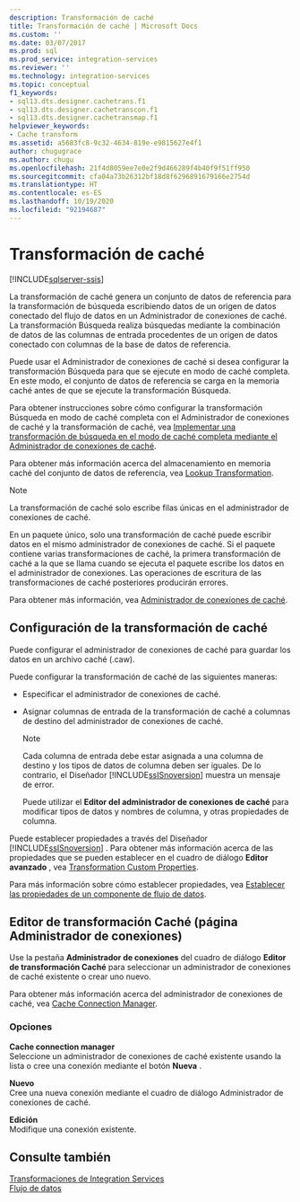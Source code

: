 ```yaml
---
description: Transformación de caché
title: Transformación de caché | Microsoft Docs
ms.custom: ''
ms.date: 03/07/2017
ms.prod: sql
ms.prod_service: integration-services
ms.reviewer: ''
ms.technology: integration-services
ms.topic: conceptual
f1_keywords:
- sql13.dts.designer.cachetrans.f1
- sql13.dts.designer.cachetranscon.f1
- sql13.dts.designer.cachetransmap.f1
helpviewer_keywords:
- Cache transform
ms.assetid: a5683fc8-9c32-4634-819e-e9815627e4f1
author: chugugrace
ms.author: chugu
ms.openlocfilehash: 21f4d8059ee7e0e2f9d466289f4b40f9f51ff950
ms.sourcegitcommit: cfa04a73b26312bf18d8f6296891679166e2754d
ms.translationtype: HT
ms.contentlocale: es-ES
ms.lasthandoff: 10/19/2020
ms.locfileid: "92194687"
---
```

# <a name="cache-transform"></a>Transformación de caché

[!INCLUDE[sqlserver-ssis](../../../includes/applies-to-version/sqlserver-ssis.md)]


  La transformación de caché genera un conjunto de datos de referencia para la transformación de búsqueda escribiendo datos de un origen de datos conectado del flujo de datos en un Administrador de conexiones de caché. La transformación Búsqueda realiza búsquedas mediante la combinación de datos de las columnas de entrada procedentes de un origen de datos conectado con columnas de la base de datos de referencia.  
  
 Puede usar el Administrador de conexiones de caché si desea configurar la transformación Búsqueda para que se ejecute en modo de caché completa. En este modo, el conjunto de datos de referencia se carga en la memoria caché antes de que se ejecute la transformación Búsqueda.  
  
 Para obtener instrucciones sobre cómo configurar la transformación Búsqueda en modo de caché completa con el Administrador de conexiones de caché y la transformación de caché, vea [Implementar una transformación de búsqueda en el modo de caché completa mediante el Administrador de conexiones de caché](../../connection-manager/lookup-transformation-full-cache-mode-cache-connection-manager.md).  
  
 Para obtener más información acerca del almacenamiento en memoria caché del conjunto de datos de referencia, vea [Lookup Transformation](../../../integration-services/data-flow/transformations/lookup-transformation.md).  
  
> [!NOTE]  
>  La transformación de caché solo escribe filas únicas en el administrador de conexiones de caché.  
  
 En un paquete único, solo una transformación de caché puede escribir datos en el mismo administrador de conexiones de caché. Si el paquete contiene varias transformaciones de caché, la primera transformación de caché a la que se llama cuando se ejecuta el paquete escribe los datos en el administrador de conexiones. Las operaciones de escritura de las transformaciones de caché posteriores producirán errores.  
  
 Para obtener más información, vea [Administrador de conexiones de caché](../../connection-manager/cache-connection-manager.md).  
  
## <a name="configuration-of-the-cache-transform"></a>Configuración de la transformación de caché  
 Puede configurar el administrador de conexiones de caché para guardar los datos en un archivo caché (.caw).  
  
 Puede configurar la transformación de caché de las siguientes maneras:  
  
-   Especificar el administrador de conexiones de caché.  
  
-   Asignar columnas de entrada de la transformación de caché a columnas de destino del administrador de conexiones de caché.  
  
    > [!NOTE]  
    >  Cada columna de entrada debe estar asignada a una columna de destino y los tipos de datos de columna deben ser iguales. De lo contrario, el Diseñador [!INCLUDE[ssISnoversion](../../../includes/ssisnoversion-md.md)] muestra un mensaje de error.  
  
     Puede utilizar el **Editor del administrador de conexiones de caché** para modificar tipos de datos y nombres de columna, y otras propiedades de columna.  
  
 Puede establecer propiedades a través del Diseñador [!INCLUDE[ssISnoversion](../../../includes/ssisnoversion-md.md)] . Para obtener más información acerca de las propiedades que se pueden establecer en el cuadro de diálogo **Editor avanzado** , vea [Transformation Custom Properties](../../../integration-services/data-flow/transformations/transformation-custom-properties.md).  
  
 Para más información sobre cómo establecer propiedades, vea [Establecer las propiedades de un componente de flujo de datos](../../../integration-services/data-flow/set-the-properties-of-a-data-flow-component.md).  
  
## <a name="cache-transformation-editor-connection-manager-page"></a>Editor de transformación Caché (página Administrador de conexiones)
  Use la pestaña **Administrador de conexiones** del cuadro de diálogo **Editor de transformación Caché** para seleccionar un administrador de conexiones de caché existente o crear uno nuevo.  
  
 Para obtener más información acerca del administrador de conexiones de caché, vea [Cache Connection Manager](../../connection-manager/cache-connection-manager.md).  
  
### <a name="options"></a>Opciones  
 **Cache connection manager**  
 Seleccione un administrador de conexiones de caché existente usando la lista o cree una conexión mediante el botón **Nueva** .  
  
 **Nuevo**  
 Cree una nueva conexión mediante el cuadro de diálogo Administrador de conexiones de caché.  
  
 **Edición**  
 Modifique una conexión existente.  
  
## <a name="see-also"></a>Consulte también  
 [Transformaciones de Integration Services](../../../integration-services/data-flow/transformations/integration-services-transformations.md)   
 [Flujo de datos](../../../integration-services/data-flow/data-flow.md)  
  
